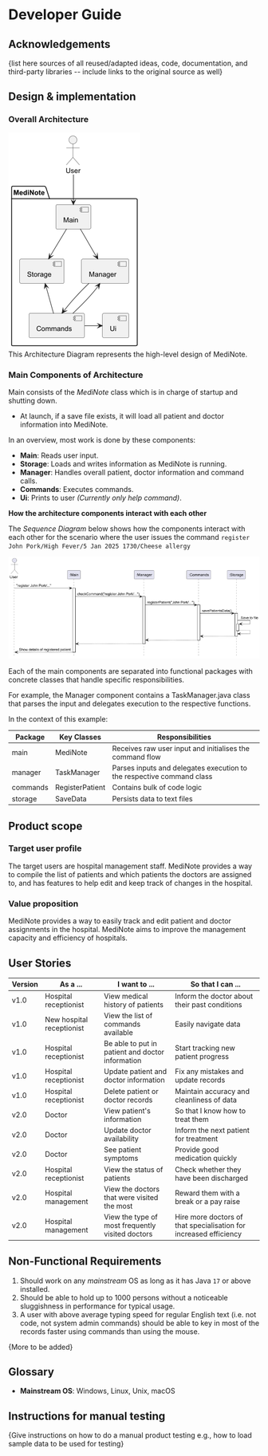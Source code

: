 # Developer Guide

## Acknowledgements

{list here sources of all reused/adapted ideas, code, documentation, and third-party libraries -- include links to the original source as well}

## Design & implementation

### Overall Architecture

![Architecture Diagram](./pictures/Architecture.png)  
This Architecture Diagram represents the high-level design of MediNote.  

### Main Components of Architecture

Main consists of the _MediNote_ class which is in charge of startup and shutting down.  
- At launch, if a save file exists, it will load all patient and doctor information into MediNote.  

In an overview, most work is done by these components:
- **Main**: Reads user input.
- **Storage**: Loads and writes information as MediNote is running.
- **Manager**: Handles overall patient, doctor information and command calls.  
- **Commands**: Executes commands.
- **Ui**: Prints to user *(Currently only help command)*.

<b> How the architecture components interact with each other</b><br>

The <i>Sequence Diagram</i> below shows how the components interact with each other for the scenario where the user issues the command `register John Pork/High Fever/5 Jan 2025 1730/Cheese allergy`

![Sequence Diagram](./pictures/RegisterPatientSequenceDiagram.png)

Each of the main components are separated into functional packages with concrete classes that handle specific responsibilities.

For example, the Manager component contains a TaskManager.java class that parses the input and delegates execution to the respective functions. <br>

In the context of this example:

| Package  | Key Classes     | Responsibilities                                                      |
|----------|-----------------|-----------------------------------------------------------------------|
| main     | MediNote        | Receives raw user input and initialises the command flow              |
| manager  | TaskManager     | Parses inputs and delegates execution to the respective command class |
| commands | RegisterPatient | Contains bulk of code logic                                           |
| storage  | SaveData        | Persists data to text files                                           |


## Product scope
### Target user profile

The target users are hospital management staff.
MediNote provides a way to compile the list of patients and which patients the doctors are assigned to, and has features to help edit and keep track of changes in the hospital.


### Value proposition

MediNote provides a way to easily track and edit patient and doctor assignments in the hospital.
MediNote aims to improve the management capacity and efficiency of hospitals.

## User Stories

| Version | As a ...                  | I want to ...                                    | So that I can ...                                                 |
|---------|---------------------------|--------------------------------------------------|-------------------------------------------------------------------|
| v1.0    | Hospital receptionist     | View medical history of patients                 | Inform the doctor about their past conditions                     |
| v1.0    | New hospital receptionist | View the list of commands available              | Easily navigate data                                              |
| v1.0    | Hospital receptionist     | Be able to put in patient and doctor information | Start tracking new patient progress                               |
| v1.0    | Hospital receptionist     | Update patient and doctor information            | Fix any mistakes and update records                               |
| v1.0    | Hospital receptionist     | Delete patient or doctor records                 | Maintain accuracy and cleanliness of data                         |
| v2.0    | Doctor                    | View patient's information                       | So that I know how to treat them                                  |
| v2.0    | Doctor                    | Update doctor availability                       | Inform the next patient for treatment                             |
| v2.0    | Doctor                    | See patient symptoms                             | Provide good medication quickly                                   |
| v2.0    | Hospital receptionist     | View the status of patients                      | Check whether they have been discharged                           |
| v2.0    | Hospital management       | View the doctors that were visited the most      | Reward them with a break or a pay raise                           |
| v2.0    | Hospital management       | View the type of most frequently visited doctors | Hire more doctors of that specialisation for increased efficiency |

## Non-Functional Requirements

1. Should work on any <i>mainstream</i> OS as long as it has Java `17` or above installed.
2. Should be able to hold up to 1000 persons without a noticeable sluggishness in performance for typical usage.
3. A user with above average typing speed for regular English text (i.e. not code, not system admin commands) should be able to key in most of the records faster using commands than using the mouse.

{More to be added}

## Glossary

* <b>Mainstream OS</b>: Windows, Linux, Unix, macOS

## Instructions for manual testing

{Give instructions on how to do a manual product testing e.g., how to load sample data to be used for testing}
